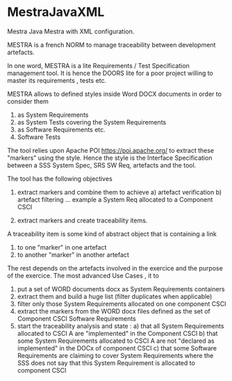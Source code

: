 # MestraJavaXML
Mestra Java Mestra with XML configuration.

MESTRA is a french NORM to manage traceability between development artefacts.

In one word, MESTRA is a lite Requirements / Test Specification management tool.
It is hence the DOORS lite for a poor project willing to master its requirements , tests etc.

MESTRA allows to defined styles inside Word DOCX documents in order to consider them
1) as System Requirements
2) as System Tests covering the System Requirements
3) as Software Requirements etc.
4) Software Tests

The tool relies upon Apache POI https://poi.apache.org/ to extract these "markers" using the style.
Hence the style is the Interface Specification between a SSS System Spec, SRS SW Req, artefacts and the tool.

The tool has the following objectives
1) extract markers and combine them to achieve 
     a) artefact verification 
     b) artefact filtering ... example a System Req allocated to a Component CSCI
     
2) extract markers and create traceability items.

A traceability item is some kind of abstract object that is containing a link 
1) to one "marker" in one artefact
2) to another "marker" in another artefact

The rest depends on the artefacts involved in the exercice and the purpose of the exercice.
The most advanced Use Cases , it to 
1) put a set of WORD documents docx as System Requirements containers
2) extract them and build a huge list (filter duplicates when applicable)
3) filter only those System Requirements allocated on one component CSCI
4) extract the markers from the WORD docx files defined as the set of Component CSCI Software Requirements
5) start the traceability analysis and state :
       a) that all System Requirements allocated to CSCI A are "implemented" in the Component CSCI
       b) that some System Requirements allocated to CSCI A are not "declared as implemented" in the DOCx of component CSCI
       c) that some Software Requirements are claiming to cover System Requirements where the SSS does not say that this System Requirement is allocated to component CSCI
